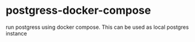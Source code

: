 # postgress-docker-compose
run postgress using docker compose. This can be used as local postgres instance
